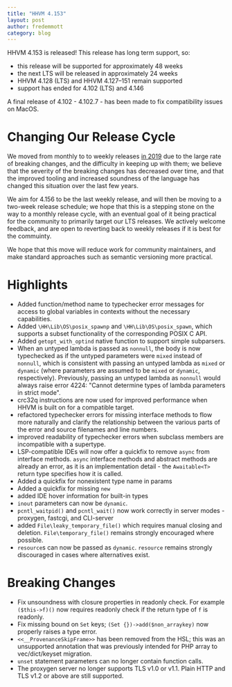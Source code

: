 ```yaml
---
title: "HHVM 4.153"
layout: post
author: fredemmott
category: blog
---
```


HHVM 4.153 is released! This release has long term support, so:
- this release will be supported for approximately 48 weeks
- the next LTS will be released in approximately 24 weeks
- HHVM 4.128 (LTS) and HHVM 4.127&ndash;151 remain supported
- support has ended for 4.102 (LTS) and 4.146

A final release of 4.102 - 4.102.7 - has been made to fix compatibility issues
on MacOS.

# Changing Our Release Cycle

We moved from monthly to to weekly releases
[in 2019](https://hhvm.com/blog/2019/02/11/hhvm-4.0.0.html) due to the large
rate of breaking changes, and the difficulty in keeping up with them; we
believe that the severity of the breaking changes has decreased over time,
and that the improved tooling and increased soundness of the language has
changed this situation over the last few years.

We aim for 4.156 to be the last weekly release, and will then be moving to a
two-week release schedule; we hope that this is a stepping stone on the way
to a monthly release cycle, with an eventual goal of it being practical for
the community to primarily target our LTS releases. We actively welcome
feedback, and are open to reverting back to weekly releases if it is best for
the commuinty.

We hope that this move will reduce work for community maintainers, and make
standard approaches such as semantic versioning more practical.

# Highlights

- Added function/method name to typechecker error messages for access to
  global variables in contexts without the necessary capabilities.
- Added `\HH\Lib\OS\posix_spawnp` and `\HH\Lib\OS\posix_spawn`, which supports a
  subset functionality of the corresponding POSIX C API.
- Added `getopt_with_optind` native function to support simple subparsers.
- When an untyped lambda is passed as `nonnull`, the body is now typechecked as
  if the untyped parameters were `mixed` instead of `nonnull`, which is
  consistent with passing an untyped lambda as `mixed` or `dynamic` (where
  parameters are assumed to be `mixed` or `dynamic`, respectively). Previously,
  passing an untyped lambda as `nonnull` would always raise error 4224: "Cannot
  determine types of lambda parameters in strict mode".
- crc32q instructions are now used for improved performance when HHVM is built
  on for a compatible target.
- refactored typechecker errors for missing interface methods to flow more
  naturally and clarify the relationship between the various parts of the error
  and source filenames and line numbers.
- improved readability of typechecker errors when subclass members are
  incompatible with a supertype.
- LSP-compatible IDEs will now offer a quickfix to remove `async` from
  interface methods. `async` interface methods and abstract methods are already
  an error, as it is an implementation detail - the `Awaitable<T>` return type
  specifies how it is called.
- Added a quickfix for nonexistent type name in params
- Added a quickfix for missing `new`
- added IDE hover information for built-in types
- `inout` parameters can now be `dynamic`.
- `pcntl_waitpid()` and `pcntl_wait()` now work correctly in server modes -
  proxygen, fastcgi, and CLI-server
- added `File\leaky_temporary_file()` which requires manual closing
  and deletion. `File\temporary_file()` remains strongly encouraged where
  possible.
- `resource`s can now be passed as `dynamic`. `resource` remains strongly
  discouraged in cases where alternatives exist.

# Breaking Changes

- Fix unsoundness with closure properties in readonly check. For example
  `($this->f)()` now requires readonly check if the return type of `f` is
  readonly.
- Fix missing bound on `Set` keys; `(Set {})->add($non_arraykey)` now properly
  raises a type error.
- `<<__ProvenanceSkipFrame>>` has been removed from the HSL; this was an
  unsupported annotation that was previously intended for PHP array to
  vec/dict/keyset migration.
- `unset` statement parameters can no longer contain function calls.
- The proxygen server no longer supports TLS v1.0 or v1.1. Plain HTTP and
  TLS v1.2 or above are still supported.
